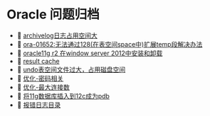 # Oracle 问题归档

* 📄 [archivelog日志占用空间大](siyuan://blocks/20240227181241-j4sf68v)
* 📄 [ora-01652:无法通过128(在表空间space中)扩展temp段解决办法](siyuan://blocks/20240227181223-rvyw38l)
* 📄 [oracle11g r2 在window server 2012中安装和卸载](siyuan://blocks/20240227181359-xfhdy5x)
* 📄 [result cache](siyuan://blocks/20240227182420-5yybeli)
* 📄 [undo表空间文件过大，占用磁盘空间](siyuan://blocks/20240227181310-4hmitvv)
* 📄 [优化-密码相关](siyuan://blocks/20240227182147-wxonx7k)
* 📄 [优化-最大连接数](siyuan://blocks/20240227182052-gim63uz)
* 📄 [将11g数据库插入到12c成为pdb](siyuan://blocks/20240227181134-s2mb9z8)
* 📄 [报错日志目录](siyuan://blocks/20240227181152-b6xmjgw)

‍

‍
